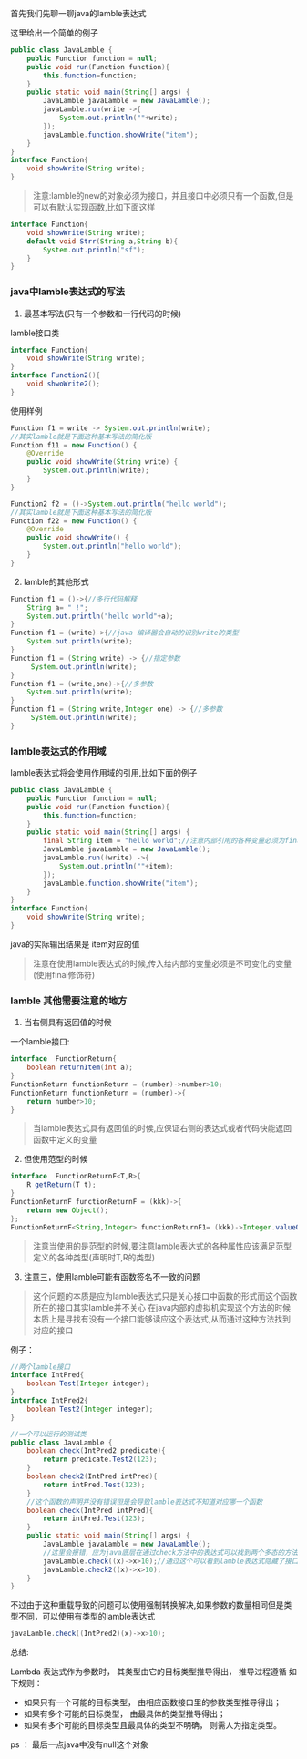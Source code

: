首先我们先聊一聊java的lamble表达式

这里给出一个简单的例子

```java
public class JavaLamble {
    public Function function = null;
    public void run(Function function){
        this.function=function;
    }
    public static void main(String[] args) {
        JavaLamble javaLamble = new JavaLamble();
        javaLamble.run(write ->{
            System.out.println(""+write);
        });
        javaLamble.function.showWrite("item");
    }
}
interface Function{
    void showWrite(String write);
}
```

> 注意:lamble的new的对象必须为接口，并且接口中必须只有一个函数,但是可以有默认实现函数,比如下面这样

```java
interface Function{
    void showWrite(String write);
    default void Strr(String a,String b){
        System.out.println("sf");
    }
}
```

### java中lamble表达式的写法

1. 最基本写法(只有一个参数和一行代码的时候)

lamble接口类

```java
interface Function{
    void showWrite(String write);
}
interface Function2(){
    void shwoWrite2();
}
```

使用样例

```java
Function f1 = write -> System.out.println(write);
//其实lamble就是下面这种基本写法的简化版
Function f11 = new Function() {
    @Override
    public void showWrite(String write) {   
        System.out.println(write);     
    }
}

Function2 f2 = ()->System.out.println("hello world");
//其实lamble就是下面这种基本写法的简化版
Function f22 = new Function() {
    @Override
    public void showWrite() {
        System.out.println("hello world");  
    }
}
```

2. lamble的其他形式

```java
Function f1 = ()->{//多行代码解释
    String a= " !";
    System.out.println("hello world"+a);
}
Function f1 = (write)->{//java 编译器会自动的识别write的类型
    System.out.println(write);
}
Function f1 = (String write) -> {//指定参数
     System.out.println(write);
}
Function f1 = (write,one)->{//多参数
    System.out.println(write);
}
Function f1 = (String write,Integer one) -> {//多参数
     System.out.println(write);
}
```
### lamble表达式的作用域

lamble表达式将会使用作用域的引用,比如下面的例子

```java
public class JavaLamble {
    public Function function = null;
    public void run(Function function){
        this.function=function;
    }
    public static void main(String[] args) {
        final String item = "hello world";//注意内部引用的各种变量必须为final 不可修改的变量否则会报错
        JavaLamble javaLamble = new JavaLamble();
        javaLamble.run((write) ->{
            System.out.println(""+item);
        });
        javaLamble.function.showWrite("item");
    }
}
interface Function{
    void showWrite(String write);
}

```
java的实际输出结果是 item对应的值

> 注意在使用lamble表达式的时候,传入给内部的变量必须是不可变化的变量(使用final修饰符)

### lamble 其他需要注意的地方

1. 当右侧具有返回值的时候

一个lamble接口:

```java
interface  FunctionReturn{
    boolean returnItem(int a);
}
FunctionReturn functionReturn = (number)->number>10;
FunctionReturn functionReturn = (number)->{
    return number>10;
}
```

> 当lamble表达式具有返回值的时候,应保证右侧的表达式或者代码快能返回函数中定义的变量

2. 但使用范型的时候

```java
interface  FunctionReturnF<T,R>{
    R getReturn(T t);
}
FunctionReturnF functionReturnF = (kkk)->{
    return new Object();
};
FunctionReturnF<String,Integer> functionReturnF1= (kkk)->Integer.valueOf(kkk);
```

> 注意当使用的是范型的时候,要注意lamble表达式的各种属性应该满足范型定义的各种类型(声明时T,R的类型)

3. 注意三，使用lamble可能有函数签名不一致的问题

> 这个问题的本质是应为lamble表达式只是关心接口中函数的形式而这个函数所在的接口其实lamble并不关心
> 在java内部的虚拟机实现这个方法的时候本质上是寻找有没有一个接口能够读应这个表达式,从而通过这种方法找到对应的接口

例子：

```java
//两个lamble接口
interface IntPred{
    boolean Test(Integer integer);
}
interface IntPred2{
    boolean Test2(Integer integer);
}

//一个可以运行的测试类
public class JavaLamble {
    boolean check(IntPred2 predicate){
        return predicate.Test2(123);
    }
    boolean check2(IntPred intPred){
        return intPred.Test(123);
    }
    //这个函数的声明并没有错误但是会导致lamble表达式不知道对应哪一个函数
    boolean check(IntPred intPred){
        return intPred.Test(123);
    }
    public static void main(String[] args) {
        JavaLamble javaLamble = new JavaLamble();
        //这里会报错，应为java底层在通过check方法中的表达式可以找到两个多态的方法java 不知到匹配哪一个
        javaLamble.check((x)->x>10);//通过这个可以看到lamble表达式隐藏了接口的类名,本质上是通过这个函数去对应的接口
        javaLamble.check2((x)->x>10);
    }
}
```

不过由于这种重载导致的问题可以使用强制转换解决,如果参数的数量相同但是类型不同，可以使用有类型的lamble表达式

```java
javaLamble.check((IntPred2)(x)->x>10);
```

总结:

Lambda 表达式作为参数时， 其类型由它的目标类型推导得出， 推导过程遵循
如下规则：
- 如果只有一个可能的目标类型， 由相应函数接口里的参数类型推导得出；
- 如果有多个可能的目标类型， 由最具体的类型推导得出；
- 如果有多个可能的目标类型且最具体的类型不明确， 则需人为指定类型。

ps ： 最后一点java中没有null这个对象